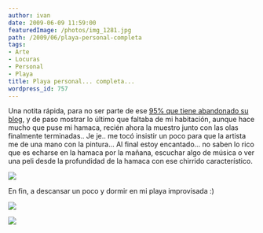```yaml
---
author: ivan
date: 2009-06-09 11:59:00
featuredImage: /photos/img_1281.jpg
path: /2009/06/playa-personal-completa
tags:
- Arte
- Locuras
- Personal
- Playa
title: Playa personal... completa...
wordpress_id: 757
---
```


Una notita rápida, para no ser parte de ese [95% que tiene abandonado su blog](https://www.fayerwayer.com/2009/06/95-de-los-blogs-estarian-abandonados-2/), y de paso mostrar lo último que faltaba de mi habitación, aunque hace mucho que puse mi hamaca, recién ahora la muestro junto con las olas finalmente terminadas.. Je je.. me tocó insistir un poco para que la artista me de una mano con la pintura... Al final estoy encantado... no saben lo rico que es echarse en la hamaca por la mañana, escuchar algo de música o ver una peli desde la profundidad de la hamaca con ese chirrido característico.

[![](/photos/img_1281.jpg)](https://1.bp.blogspot.com/_T2UWuNJg3dQ/Si4IvB10x7I/AAAAAAAABiQ/PdeTarwtZhs/s1600-h/img_1281.jpg)

En fin, a descansar un poco y dormir en mi playa improvisada :)

[![](/photos/img_1284.jpg)](https://3.bp.blogspot.com/_T2UWuNJg3dQ/Si4IvkuIO0I/AAAAAAAABig/cLlpBqdrehQ/s1600-h/img_1284.jpg)

[![](/photos/img_1282.jpg)](https://4.bp.blogspot.com/_T2UWuNJg3dQ/Si4Ivef-PRI/AAAAAAAABiY/JttsJcxlr8w/s1600-h/img_1282.jpg)
